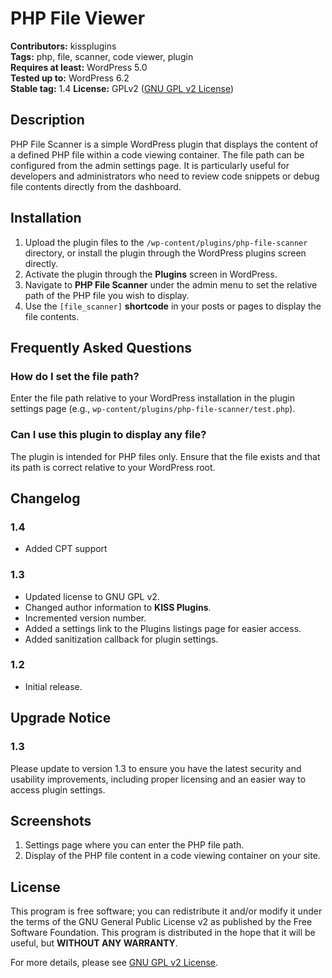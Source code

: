 # PHP File Viewer

**Contributors:** kissplugins  
**Tags:** php, file, scanner, code viewer, plugin  
**Requires at least:** WordPress 5.0  
**Tested up to:** WordPress 6.2  
**Stable tag:** 1.4
**License:** GPLv2 ([GNU GPL v2 License](https://www.gnu.org/licenses/old-licenses/gpl-2.0.html))

## Description

PHP File Scanner is a simple WordPress plugin that displays the content of a defined PHP file within a code viewing container. The file path can be configured from the admin settings page. It is particularly useful for developers and administrators who need to review code snippets or debug file contents directly from the dashboard.

## Installation

1. Upload the plugin files to the `/wp-content/plugins/php-file-scanner` directory, or install the plugin through the WordPress plugins screen directly.
2. Activate the plugin through the **Plugins** screen in WordPress.
3. Navigate to **PHP File Scanner** under the admin menu to set the relative path of the PHP file you wish to display.
4. Use the `[file_scanner]` **shortcode** in your posts or pages to display the file contents.

## Frequently Asked Questions

### How do I set the file path?

Enter the file path relative to your WordPress installation in the plugin settings page (e.g., `wp-content/plugins/php-file-scanner/test.php`).

### Can I use this plugin to display any file?

The plugin is intended for PHP files only. Ensure that the file exists and that its path is correct relative to your WordPress root.

## Changelog

### 1.4
- Added CPT support

### 1.3
- Updated license to GNU GPL v2.
- Changed author information to **KISS Plugins**.
- Incremented version number.
- Added a settings link to the Plugins listings page for easier access.
- Added sanitization callback for plugin settings.

### 1.2
- Initial release.

## Upgrade Notice

### 1.3
Please update to version 1.3 to ensure you have the latest security and usability improvements, including proper licensing and an easier way to access plugin settings.

## Screenshots

1. Settings page where you can enter the PHP file path.
2. Display of the PHP file content in a code viewing container on your site.

## License

This program is free software; you can redistribute it and/or modify it under the terms of the GNU General Public License v2 as published by the Free Software Foundation. This program is distributed in the hope that it will be useful, but **WITHOUT ANY WARRANTY**.

For more details, please see [GNU GPL v2 License](https://www.gnu.org/licenses/old-licenses/gpl-2.0.html).
